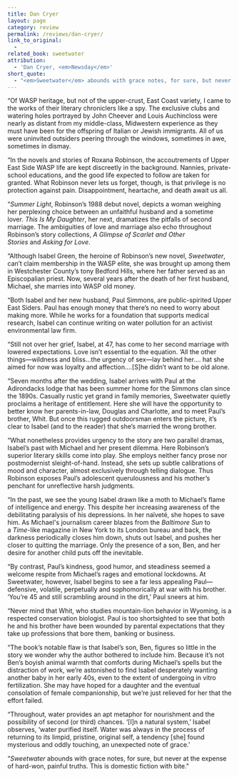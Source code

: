 ```yaml
---
title: Dan Cryer
layout: page
category: review
permalink: /reviews/dan-cryer/
link_to_original:
  - 
related_book: sweetwater
attribution:
  - 'Dan Cryer, <em>Newsday</em>'
short_quote:
  - "<em>Sweetwater</em> abounds with grace notes, for sure, but never at the expense of hard-won, painful truths. This is domestic fiction with bite."
---
```

“Of WASP heritage, but not of the upper-crust, East Coast variety, I came to the works of their literary chroniclers like a spy. The exclusive clubs and watering holes portrayed by John Cheever and Louis Auchincloss were nearly as distant from my middle-class, Midwestern experience as they must have been for the offspring of Italian or Jewish immigrants. All of us were uninvited outsiders peering through the windows, sometimes in awe, sometimes in dismay.

“In the novels and stories of Roxana Robinson, the accoutrements of Upper East Side WASP life are kept discreetly in the background. Nannies, private-school educations, and the good life expected to follow are taken for granted. What Robinson never lets us forget, though, is that privilege is no protection against pain. Disappointment, heartache, and death await us all.

“<em>Summer Light</em>, Robinson’s 1988 debut novel, depicts a woman weighing her perplexing choice between an unfaithful husband and a sometime lover. <em>This Is My Daughter</em>, her next, dramatizes the pitfalls of second marriage. The ambiguities of love and marriage also echo throughout Robinson’s story collections, <em>A Glimpse of Scarlet and Other Stories</em> and <em>Asking for Love</em>.

“Although Isabel Green, the heroine of Robinson’s new novel, <em>Sweetwater</em>, can’t claim membership in the WASP elite, she was brought up among them in Westchester County’s tony Bedford Hills, where her father served as an Episcopalian priest. Now, several years after the death of her first husband, Michael, she marries into WASP old money.

“Both Isabel and her new husband, Paul Simmons, are public-spirited Upper East Siders. Paul has enough money that there’s no need to worry about making more. While he works for a foundation that supports medical research, Isabel can continue writing on water pollution for an activist environmental law firm.

“Still not over her grief, Isabel, at 47, has come to her second marriage with lowered expectations. Love isn’t essential to the equation. ‘All the other things—wildness and bliss...the urgency of sex—lay behind her.... hat she aimed for now was loyalty and affection....[S]he didn’t want to be old alone.

“Seven months after the wedding, Isabel arrives with Paul at the Adirondacks lodge that has been summer home for the Simmons clan since the 1890s. Casually rustic yet grand in family memories, Sweetwater quietly proclaims a heritage of entitlement. Here she will have the opportunity to better know her parents-in-law, Douglas and Charlotte, and to meet Paul’s brother, Whit. But once this rugged outdoorsman enters the picture, it’s clear to Isabel (and to the reader) that she’s married the wrong brother.

“What nonetheless provides urgency to the story are two parallel dramas, Isabel’s past with Michael and her present dilemma. Here Robinson’s superior literary skills come into play. She employs neither fancy prose nor postmodernist sleight-of-hand. Instead, she sets up subtle calibrations of mood and character, almost exclusively through telling dialogue. Thus Robinson exposes Paul’s adolescent querulousness and his mother’s penchant for unreflective harsh judgments.

“In the past, we see the young Isabel drawn like a moth to Michael’s flame of intelligence and energy. This despite her increasing awareness of the debilitating paralysis of his depressions. In her naïveté, she hopes to save him. As Michael's journalism career blazes from the <em>Baltimore Sun</em> to a <em>Time</em>-like magazine in New York to its London bureau and back, the darkness periodically closes him down, shuts out Isabel, and pushes her closer to quitting the marriage. Only the presence of a son, Ben, and her desire for another child puts off the inevitable.

“By contrast, Paul’s kindness, good humor, and steadiness seemed a welcome respite from Michael’s rages and emotional lockdowns. At Sweetwater, however, Isabel begins to see a far less appealing Paul—defensive, volatile, perpetually and sophomorically at war with his brother. ‘You’re 45 and still scrambling around in the dirt,’ Paul sneers at him.

“Never mind that Whit, who studies mountain-lion behavior in Wyoming, is a respected conservation biologist. Paul is too shortsighted to see that both he and his brother have been wounded by parental expectations that they take up professions that bore them, banking or business.

“The book’s notable flaw is that Isabel’s son, Ben, figures so little in the story we wonder why the author bothered to include him. Because it’s not Ben’s boyish animal warmth that comforts during Michael’s spells but the distraction of work, we’re astonished to find Isabel desperately wanting another baby in her early 40s, even to the extent of undergoing in vitro fertilization. She may have hoped for a daughter and the eventual consolation of female companionship, but we’re just relieved for her that the effort failed.

“Throughout, water provides an apt metaphor for nourishment and the possibility of second (or third) chances. ‘[I]n a natural system,’ Isabel observes, ‘water purified itself. Water was always in the process of returning to its limpid, pristine, original self, a tendency [she] found mysterious and oddly touching, an unexpected note of grace.’

“<em>Sweetwater</em> abounds with grace notes, for sure, but never at the expense of hard-won, painful truths. This is domestic fiction with bite."


